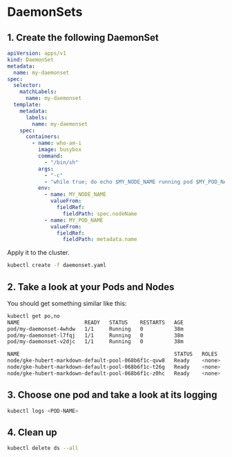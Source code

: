 # DaemonSets

## 1. Create the following DaemonSet

```yaml
apiVersion: apps/v1
kind: DaemonSet
metadata:
  name: my-daemonset
spec:
  selector:
    matchLabels:
      name: my-daemonset
  template:
    metadata:
      labels:
        name: my-daemonset
    spec:
      containers:
        - name: who-am-i
          image: busybox
          command: 
            - "/bin/sh"
          args: 
            - "-c"
            - "while true; do echo $MY_NODE_NAME running pod $MY_POD_NAME; sleep 10; done;"
          env:
            - name: MY_NODE_NAME
              valueFrom:
                fieldRef:
                  fieldPath: spec.nodeName
            - name: MY_POD_NAME
              valueFrom:
                fieldRef:
                  fieldPath: metadata.name
```

Apply it to the cluster.

```bash
kubectl create -f daemonset.yaml
```

## 2. Take a look at your Pods and Nodes

You should get something similar like this:

```bash
kubectl get po,no
NAME                     READY   STATUS    RESTARTS   AGE
pod/my-daemonset-4whdw   1/1     Running   0          38m
pod/my-daemonset-l7fqj   1/1     Running   0          38m
pod/my-daemonset-v2djc   1/1     Running   0          38m

NAME                                                  STATUS   ROLES    AGE     VERSION
node/gke-hubert-markdown-default-pool-068b6f1c-qvw8   Ready    <none>   7h52m   v1.14.8-gke.2
node/gke-hubert-markdown-default-pool-068b6f1c-t26g   Ready    <none>   7h52m   v1.14.8-gke.2
node/gke-hubert-markdown-default-pool-068b6f1c-z0hc   Ready    <none>   7h52m   v1.14.8-gke.2
```

## 3. Choose one pod and take a look at its logging

```bash
kubectl logs <POD-NAME>
```

## 4. Clean up

```bash
kubectl delete ds --all
```
